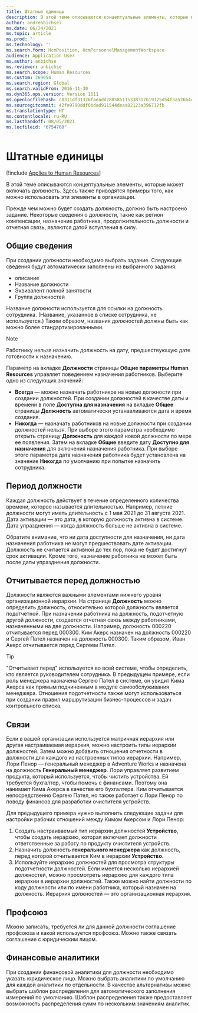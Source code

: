 ```yaml
---
title: Штатные единицы
description: В этой теме описываются концептуальные элементы, которые может включать должность. Здесь также приводятся примеры того, как можно использовать эти элементы в организации.
author: andreabichsel
ms.date: 06/24/2021
ms.topic: article
ms.prod: ''
ms.technology: ''
ms.search.form: HcmPosition, HcmPersonnelManagementWorkspace
audience: Application User
ms.author: anbichse
ms.reviewer: anbichse
ms.search.scope: Human Resources
ms.custom: 269054
ms.search.region: Global
ms.search.validFrom: 2016-11-30
ms.dyn365.ops.version: Version 1611
ms.openlocfilehash: c8311df31326faeadd280585115338317b19125d54f3a526b4ccc6ef6684ad2c
ms.sourcegitcommit: 42fe9790ddf0bdad911544deaa82123a396712fb
ms.translationtype: HT
ms.contentlocale: ru-RU
ms.lasthandoff: 08/05/2021
ms.locfileid: "6754760"
---
```

# <a name="positions"></a>Штатные единицы

[!include [Applies to Human Resources](../includes/applies-to-hr.md)]

В этой теме описываются концептуальные элементы, которые может включать должность. Здесь также приводятся примеры того, как можно использовать эти элементы в организации.

Прежде чем можно будет создать должность, должно быть настроено задание. Некоторые сведения о должности, такие как регион компенсации, назначение работника, продолжительность должности и отчетная связь, являются датой вступления в силу.

## <a name="general-information"></a>Общие сведения

При создании должности необходимо выбрать задание. Следующие сведения будут автоматически заполнены из выбранного задания:

- описание
- Название должности
- Эквивалент полной занятости
- Группа должностей

Название должности используется для ссылки на должность сотрудника. (Название, указанное в списке сотрудника, не используется.) Таким образом, названия должностей должны быть как можно более стандартизированными.

> [!NOTE]
> Работнику нельзя назначить должность на дату, предшествующую дате готовности к назначению.
>
> Параметр на вкладке **Должности** страницы **Общие параметры Human Resources** управляет поведением назначения работников. Выберите одно из следующих значений:
>
> - **Всегда** — можно назначать работников на новые должности при создании должностей. При создании должностей в качестве даты и времени в поле **Доступна для назначения** на вкладке **Общее** страницы **Должность** автоматически устанавливаются дата и время создания.
> - **Никогда** — назначать работников на новые должности при создании должностей нельзя. При выборе этого параметра необходимо открыть страницу **Должность** для каждой новой должности по мере ее появления. Затем на вкладке **Общие** введите дату **Доступно для назначения** для включения назначения работника. При выборе этого параметра дата назначения работника будет установлена на значение **Никогда** по умолчанию при попытке назначить сотрудника.

## <a name="position-duration"></a>Период должности

Каждая должность действует в течение определенного количества времени, которое называется длительностью. Например, летние должности могут иметь длительность с 1 мая 2021 до 31 августа 2021. Дата активации — это дата, в которую должность активна в системе. Дата упразднения — когда должность больше не активна в системе.

Обратите внимание, что ни дата доступности для назначения, ни дата назначения работника не могут предшествовать дате активации. Должность не считается активной до тех пор, пока не будет достигнут срок активации. Кроме того, назначение работника не может быть после даты упразднения должности.

## <a name="reports-to-position"></a>Отчитывается перед должностью

Должности являются важными элементами нижнего уровня организационной иерархии. На странице **Должность** можно определить должность, относительно которой должность является подотчетной. При назначении работника на должность, подотчетную другой должности, создается отчетная связь между работниками, назначенными на две должности. Например, должность 000220 отчитывается перед 000300. Ким Акерс назначен на должность 000220 и Сергей Пател назначен на должность 000300. Таким образом, Иван Акерс отчитывается перед Сергеем Пател.

> [!TIP]
> "Отчитывает перед" используется во всей системе, чтобы определить, кто является руководителем сотрудника. В предыдущем примере, если роль менеджера назначена Сергею Пател в системе, он увидит Кима Акерса как прямым подчиненным в модуле самообслуживания менеджера. Отношения подотчетности также могут использоваться при создании правил маршрутизации бизнес-процессов и задач контрольного списка.

## <a name="relationships"></a>Связи

Если в вашей организации используется матричная иерархия или другая настраиваемая иерархия, можно настроить типы иерархии должностей. Затем можно добавить отношения отчетности в должности для каждого из настроенных типов иерархии. Например, Лори Пенор — генеральный менеджер в Adventure Works и назначена на должность **Генеральный менеджер**. Лори управляет развитием продукта, который используется, чтобы чистить устройства. Ей требуется бухгалтер, чтобы помочь с финансами. Поэтому она нанимает Кима Акерса в качестве его бухгалтера. Ким отчитывается непосредственно Сергею Пател, но также работает с Лори Пенор по поводу финансов для разработки очистителя устройств.

Для предыдущего примера нужно выполнить следующие задачи для настройки рабочих отношений между Кимом Акерсом и Лори Пенор:

1. Создать настраиваемый тип иерархии должностей **Устройство**, чтобы создать иерархию, которая включает должности ответственные за работу по продукту очистителя устройств.
2. Назначить должность **генерального менеджера** как должность, перед которой отчитывается Ким в иерархии **Устройство**.
3. Используйте иерархию должностей для просмотра структуры подотчетности должностей. Если имеется несколько иерархией должностей, можно просмотреть иерархию для каждого типа иерархии в иерархии должностей. Также можно найти должности по коду должности или по имени работника, который назначен на должность. Иерархия должностей — это организационная иерархия.

## <a name="labor-union"></a>Профсоюз

Можно записать, требуется ли для данной должности соглашение профсоюза и какой используется профсоюз. Можно также связать соглашение с юридическим лицом.

## <a name="financial-dimensions"></a>Финансовые аналитики

При создании финансовой аналитики для должности необходимо указать юридическое лицо. Можно выбрать аналитики по умолчанию для каждой аналитики по отдельности. В качестве альтернативы можно выбрать шаблон распределения для автоматического заполнения измерений по умолчанию. Шаблон распределения также предоставляет возможность распределения сумм по нескольким значениям аналитик.
